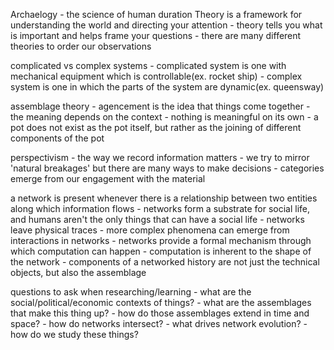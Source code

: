 Archaelogy
	- the science of human duration
Theory is a framework for understanding the world and directing your attention
	- theory tells you what is important and helps frame your questions
	- there are many different theories to order our observations

complicated vs complex systems
	- complicated system is one with mechanical equipment which is controllable(ex. rocket ship)
	- complex system is one in which the parts of the system are dynamic(ex. queensway)

assemblage theory
	- agencement is the idea that things come together
	- the meaning depends on the context
		- nothing is meaningful on its own
		- a pot does not exist as the pot itself, but rather as the joining of different components of the pot

perspectivism
	- the way we record information matters
	- we try to mirror 'natural breakages' but there are many ways to make decisions
	- categories emerge from our engagement with the material

a network is present whenever there is a relationship between two entities along which information flows
	- networks form a substrate for social life, and humans aren't the only things that can have a social life
	- networks leave physical traces
	- more complex phenomena can emerge from interactions in networks
	- networks provide a formal mechanism through which computation can happen
		- computation is inherent to the shape of the network
	- components of a networked history are not just the technical objects, but also the assemblage

questions to ask when researching/learning
	- what are the social/political/economic contexts of things?
	- what are the assemblages that make this thing up?
	- how do those assemblages extend in time and space?
	- how do networks intersect?
	- what drives network evolution?
	- how do we study these things?